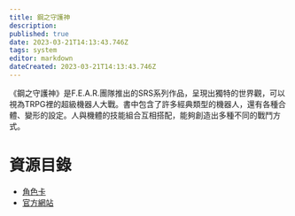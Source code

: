 ```yaml
---
title: 鋼之守護神
description: 
published: true
date: 2023-03-21T14:13:43.746Z
tags: system
editor: markdown
dateCreated: 2023-03-21T14:13:43.746Z
---
```


《鋼之守護神》是F.E.A.R.團隊推出的SRS系列作品，呈現出獨特的世界觀，可以視為TRPG裡的超級機器人大戰。書中包含了許多經典類型的機器人，還有各種合體、變形的設定。人與機體的技能組合互相搭配，能夠創造出多種不同的戰鬥方式。

# 資源目錄
- [角色卡](https://drive.google.com/open?id=0B2cGGlSC-74vV0xiUXFPSXdBc1U)
- [官方網站](http://www.fear.co.jp/mg/)